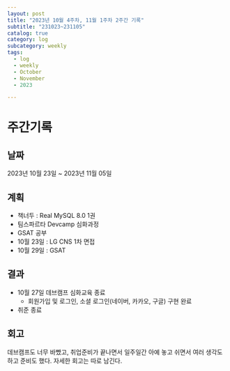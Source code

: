 ```yaml
---
layout: post
title: "2023년 10월 4주차, 11월 1주차 2주간 기록"
subtitle: "231023~231105"
catalog: true
category: log
subcategory: weekly
tags:
  - log
  - weekly
  - October
  - November
  - 2023

---
```


# 주간기록

## 날짜

2023년 10월 23일 ~ 2023년 11월 05일

## 계획

- 책너두 :  Real MySQL 8.0 1권
- 팀스파르타 Devcamp 심화과정
- GSAT 공부
- 10월 23일 : LG CNS 1차 면접
- 10월 29일 : GSAT

## 결과

- 10월 27일 데브캠프 심화교육 종료
  - 회원가입 및 로그인, 소셜 로그인(네이버, 카카오, 구글) 구현 완료
- 취준 종료


## 회고

데브캠프도 너무 바빴고, 취업준비가 끝나면서 일주일간 아예 놓고 쉬면서 여러 생각도 하고 준비도 했다. 자세한 회고는 따로 남긴다.